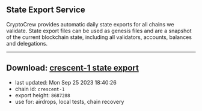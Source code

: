 ## State Export Service
CryptoCrew provides automatic daily state exports for all chains we validate. State export files can be used as genesis files and are a snapshot of the current blockchain state, including all validators, accounts, balances and delegations.

---
**Download: [crescent-1 state export](https://dl.ccvalidators.com/SERVICE/crescent/crescent-1_export_8687288.json)**
---

- last updated: Mon Sep 25 2023 18:40:26
- chain id: `crescent-1`
- export height: `8687288`
- use for: airdrops, local tests, chain recovery
